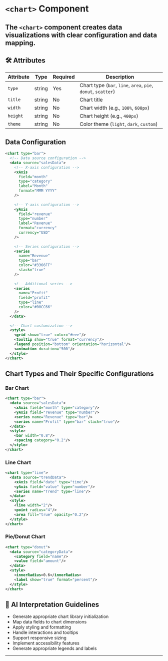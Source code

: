 # `<chart>` Component

The `<chart>` component creates data visualizations with clear configuration and data mapping.
---

## 🛠 Attributes
| Attribute | Type | Required | Description |
|-----------|------|----------|-------------|
| `type` | string | Yes | Chart type (`bar`, `line`, `area`, `pie`, `donut`, `scatter`) |
| `title` | string | No | Chart title |
| `width` | string | No | Chart width (e.g., `100%`, `600px`) |
| `height` | string | No | Chart height (e.g., `400px`) |
| `theme` | string | No | Color theme (`light`, `dark`, `custom`) |

## Data Configuration
```xml
<chart type="bar">
  <!-- Data source configuration -->
  <data source="salesData">
    <!-- X-axis configuration -->
    <xAxis 
      field="month" 
      type="category"
      label="Month"
      format="MMM YYYY"
    />
    
    <!-- Y-axis configuration -->
    <yAxis 
      field="revenue" 
      type="number"
      label="Revenue"
      format="currency"
      currency="USD"
    />
    
    <!-- Series configuration -->
    <series 
      name="Revenue"
      type="bar"
      color="#3366FF"
      stack="true"
    />
    
    <!-- Additional series -->
    <series 
      name="Profit"
      field="profit"
      type="line"
      color="#00CC66"
    />
  </data>
  
  <!-- Chart customization -->
  <style>
    <grid show="true" color="#eee"/>
    <tooltip show="true" format="currency"/>
    <legend position="bottom" orientation="horizontal"/>
    <animation duration="500"/>
  </style>
</chart>
```

## Chart Types and Their Specific Configurations

### Bar Chart
```xml
<chart type="bar">
  <data source="salesData">
    <xAxis field="month" type="category"/>
    <yAxis field="revenue" type="number"/>
    <series name="Revenue" type="bar"/>
    <series name="Profit" type="bar" stack="true"/>
  </data>
  <style>
    <bar width="0.8"/>
    <spacing category="0.2"/>
  </style>
</chart>
```

### Line Chart
```xml
<chart type="line">
  <data source="trendData">
    <xAxis field="date" type="time"/>
    <yAxis field="value" type="number"/>
    <series name="Trend" type="line"/>
  </data>
  <style>
    <line width="2"/>
    <point radius="4"/>
    <area fill="true" opacity="0.2"/>
  </style>
</chart>
```

### Pie/Donut Chart
```xml
<chart type="donut">
  <data source="categoryData">
    <category field="name"/>
    <value field="amount"/>
  </data>
  <style>
    <innerRadius>0.6</innerRadius>
    <label show="true" format="percent"/>
  </style>
</chart>
```

## 🧩 AI Interpretation Guidelines
- Generate appropriate chart library initialization
- Map data fields to chart dimensions
- Apply styling and formatting
- Handle interactions and tooltips
- Support responsive sizing
- Implement accessibility features
- Generate appropriate legends and labels
---